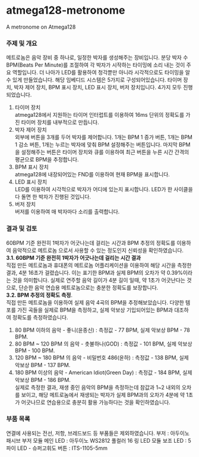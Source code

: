 # atmega128-metronome
A metronome on Atmega128

### 주제 및 개요
  메트로놈은 음악 장비 중 하나로, 일정한 박자를 생성해주는 장비입니다. 분당 박자 수 BPM(Beats Per Minute)를 조절하여 각 박자가 시작하는 타이밍에 소리 내는 것이 주요 역할입니다. 더 나아가 LED를 활용하여 청각뿐만 아니라 시각적으로도 타이밍을 알 수 있게 만들었습니다. 해당 임베디드 시스템은 5가지로 구성되어있습니다. 타이머 장치, 박자 제어 장치, BPM 표시 장치, LED 표시 장치, 버저 장치입니다. 4가지 모두 진행 되었습니다.
1. 타이머 장치                                                                                     
  	atmega128에서 지원하는 타이머 인터럽트를 이용하여 16ms 단위의 정확도를 가진 타이머 장치를 내부적으로 만듭니다.
2. 박자 제어 장치                                                                                     
  	외부에 버튼을 3개를 두어 박자를 제어합니다. 1개는 BPM 1 증가 버튼, 1개는 BPM 1 감소 버튼, 1개는 누르는 박자에 맞춰 BPM 설정해주는 버튼입니다. 마지막 BPM을 설정해주는 버튼은 타이머 장치와 큐를 이용하여 최근 버튼을 누른 시간 간격의 평균으로 BPM을 추정합니다.
3. BPM 표시 장치                                                                                     
  	atmega128에 내장되어있는 FND를 이용하여 현재 BPM을 표시합니다.
4. LED 표시 장치                                                                                     
  	LED를 이용하여 시각적으로 박자가 어디에 있는지 표시합니다. LED가 한 사이클을 다 돌면 한 박자가 진행된 것입니다.
5. 버저 장치                                                                                    
  	버저를 이용하여 매 박자마다 소리를 출력합니다.

### 결과 및 검토
  60BPM 기준 완전히 1박자가 어긋나는데 걸리는 시간과 BPM 추정의 정확도를 이용하여 음악적으로 메트로놈 으로서 사용할 수 있는 정도인지 신뢰성을 확인하였습니다.  
__3.1. 60BPM 기준 완전히 1박자가 어긋나는데 걸리는 시간 결과__                                                                                     
  직접 만든 메트로놈과 휴대폰의 메트로놈 어플리케이션을 이용하여 해당 시간을 측정한 결과, 4분 16초가 걸렸습니다. 이는 표기한 BPM과 실제 BPM의 오차가 약 0.39%이라는 것을 의미합니다. 실제로 연주할 음악 길이가 4분 길이 일때, 약 1초가 어긋난다는 것으로, 단순한 음악 연습용 메트로놈으로는 충분한 정확도를 보장합니다.  
__3.2. BPM 추정의 정확도 측정__.                                                                                      
  	직접 만든 메트로놈을 이용하여 실제 음악 4곡의 BPM을 추정해보았습니다. 다양한 템포를 가진 곡들을 실제로 BPM을 측정하고, 실제 악보상 기입되어있는 BPM과 대조하여 정확도를 측정하였습니다.  
1. 80 BPM 이하의 음악 - 좋니(윤종신) : 측정값 - 77 BPM, 실제 악보상 BPM - 78 BPM.  
2. 80 BPM ~ 120 BPM 의 음악 - 촛불하나(GOD) : 측정값 - 101 BPM, 실제 악보상 BPM - 100 BPM.  
3. 120 BPM ~ 180 BPM 의 음악 - 비밀번호 486(윤하) : 측정값 - 138 BPM, 실제 악보상 BPM - 137 BPM.  
4. 180 BPM 이상의 음악 - American Idiot(Green Day) : 측정값 - 184 BPM, 실제 악보상 BPM - 186 BPM.  
  실제로 측정한 결과, 재생 중인 음악의 BPM을 측정하는데 참값과 1~2 내외의 오차를 보이고, 해당 메트로놈에서 재생되는 박자가 실제 BPM과의 오차가 4분에 약 1초가 어긋나므로 연습용으로 충분히 활용 가능하다는 것을 확인하였습니다.  

### 부품 목록
  연결에 사용되는 전선, 저항, 브레드보드 등 부품들은 제외하였습니다.
부저 : 아두이노 패시브 부저 모듈
메인 LED : 아두이노 WS2812 풀컬러 16 링 LED 모듈
보조 LED : 5파이 LED - 슈퍼고휘도
버튼 : ITS-1105-5mm

